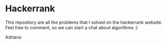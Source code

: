 # Hackerrank
This repository are all the problems that I solved on the hackerrank website.
Feel free to comment, so we can start a chat about algorithms :)

Adriano
